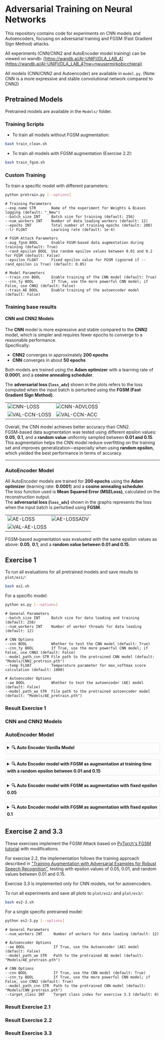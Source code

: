 # Adversarial Training on Neural Networks

This repository contains 
code for experiments on CNN models and Autoencoders, focusing on adversarial training and FGSM (Fast Gradient Sign Method) attacks.

All experiments (CNN/CNN2 and AutoEncoder model training) can be viewed on wandb:
[https://wandb.ai/AI-UNIFI/DLA_LAB_4](https://wandb.ai/AI-UNIFI/DLA_LAB_4?nw=nwusermirkobicchierai)

All models (CNN/CNN2 and Autoencoder) are available in `model.py`. (Note: CNN is a more expressive and stable convolutional network compared to CNN2)

## Pretrained Models

Pretrained models are available in the `Models/` folder.

### Training Scripts

- To train all models without FGSM augmentation:
```bash
bash train_clean.sh
```

- To train all models with FGSM augmentation (Exercise 2.2):
```bash
bash train_fgsm.sh
```

### Custom Training

To train a specific model with different parameters:

```bash
python pretrain.py [--options]
```

```
# Training Parameters
--exp_name STR       Name of the experiment for Weights & Biases logging (default: "_New")
--batch_size INT     Batch size for training (default: 256)
--num_workers INT    Number of data loading workers (default: 12)
--epochs INT         Total number of training epochs (default: 200)
--lr FLOAT           Learning rate (default: 1e-4)

# FGSM Attack Parameters
--aug_fgsm BOOL      Enable FGSM-based data augmentation during training (default: True)
--rand_epsilon BOOL  Use random epsilon values between 0.01 and 0.2 for FGSM (default: False)
--epsilon FLOAT      Fixed epsilon value for FGSM (ignored if --rand_epsilon is True) (default: 0.05)

# Model Parameters
--train_cnn BOOL     Enable training of the CNN model (default: True)
--cnn_ty BOOL        If True, use the more powerful CNN model; if False, use CNN2 (default: False)
--train_AE BOOL      Enable training of the autoencoder model (default: False)
```

### Training base results

#### CNN and CNN2 Models

The **CNN** model is more expressive and stable compared to the **CNN2** model, which is simpler and requires fewer epochs to converge to a reasonable performance.  
Specifically:
- **CNN2** converges in approximately **200 epochs**
- **CNN** converges in about **50 epochs**  

Both models are trained using the **Adam optimizer** with a learning rate of **0.0001**, and a **cosine annealing scheduler**.

The **adversarial loss (`loss_adv`)** shown in the plots refers to the loss computed when the input batch is perturbed using the **FGSM (Fast Gradient Sign Method)**.

<table>
  <tr>
    <td><img src="plot/CNN-LOSS.png" alt="CNN-LOSS"></td>
    <td><img src="plot/CNN-ADVLOSS.png" alt="CNN-ADVLOSS"></td>
  </tr>
  <tr>
    <td><img src="plot/VAL-CCN-LOSS.png" alt="VAL-CCN-LOSS"></td>
    <td><img src="plot/VAL-CCN-ACC.png" alt="VAL-CCN-ACC"></td>
  </tr>
</table>

Overall, the CNN model achieves better accuracy than CNN2.  
FGSM-based data augmentation was tested using different epsilon values: **0.05**, **0.1**, and a **random value** uniformly sampled between **0.01 and 0.15**.  
This augmentation helps the CNN model reduce overfitting on the training set and improves generalization—especially when using **random epsilon**, which yielded the best performance in terms of accuracy.

---

### AutoEncoder Model

All AutoEncoder models are trained for **200 epochs** using the **Adam optimizer** (learning rate: **0.0001**) and a **cosine annealing scheduler**.  
The loss function used is **Mean Squared Error (MSELoss)**, calculated on the reconstruction output.  
The **adversarial loss (`loss_adv`)** shown in the graphs represents the loss when the input batch is perturbed using **FGSM**.

<table>
  <tr>
    <td><img src="plot/AE-LOSS.png" alt="AE-LOSS"></td>
    <td><img src="plot/AE-LOSSADV.png" alt="AE-LOSSADV"></td>
  </tr>
  <tr>
    <td><img src="plot/VAL-AE-LOSS.png" alt="VAL-AE-LOSS"></td>
    <td></td>
  </tr>
</table>

FGSM-based augmentation was evaluated with the same epsilon values as above: **0.05**, **0.1**, and a **random value between 0.01 and 0.15**.

## Exercise 1

To run all evaluations for all pretrained models and save results to `plot/es1/`:

```bash
bash es1.sh
```

For a specific model:

```bash
python es.py [--options]
```

```
# General Parameters
--batch_size INT     Batch size for data loading and training (default: 256)
--num_workers INT    Number of worker threads for data loading (default: 12)

# CNN Options
--cnn BOOL           Whether to test the CNN model (default: True)
--cnn_ty BOOL        If True, use the more powerful CNN model; if False, use CNN2 (default: False)
--model_path_cnn STR File path to the pretrained CNN model (default: "Models/CNN2_pretrain.pth")
--temp FLOAT         Temperature parameter for max_softmax score calculation (default: 1000)

# Autoencoder Options
--ae BOOL            Whether to test the autoencoder (AE) model (default: False)
--model_path_ae STR  File path to the pretrained autoencoder model (default: "Models/AE_pretrain.pth")
```

### Result Exercise 1

### CNN and CNN2 Models

### AutoEncoder Model

<details>
  <summary style="font-weight: bold; padding: 5px; border-radius: 5px; border: 1px solid #ddd;">🔍 Auto Encoder Vanilla Model</summary>

<table>
  <tr>
    <td><img src="plot/es1/AE_pretrain_score_.png" alt="AE_pretrain_score_"></td>
    <td><img src="plot/es1/AE_pretrain_score_hist_.png" alt="AE_pretrain_score_hist_"></td>
  </tr>  
  <tr>    
    <td><img src="plot/es1/AE_pretrain_roc_curve_.png" alt="AE_pretrain_roc_curve_"></td>
    <td><img src="plot/es1/AE_pretrain_precision_recall_curve_.png" alt="AE_pretrain_precision_recall_curve_"></td>
  </tr>
</table>

</details>
<br>
<details>
<summary style="font-weight: bold; padding: 5px; border-radius: 5px; border: 1px solid #ddd;">🔍 Auto Encoder model with FGSM as augmentation at training time with a random epsilon between 0.01 and 0.15 </summary>
<br>

<table>
  <tr>
    <td><img src="plot/es1/AE_pretrain_aug_rand_score_.png" alt="AE_pretrain_aug_rand_score_"></td>
    <td><img src="plot/es1/AE_pretrain_aug_rand_score_hist_.png" alt="AE_pretrain_aug_rand_score_hist_"></td>
  </tr>  
  <tr>
    <td><img src="plot/es1/AE_pretrain_aug_rand_roc_curve_.png" alt="AE_pretrain_aug_rand_roc_curve_"></td>
    <td><img src="plot/es1/AE_pretrain_aug_rand_precision_recall_curve_.png" alt="AE_pretrain_aug_rand_precision_recall_curve_"></td>
  </tr>
</table>

</details>
<br>
<details>
<summary style="font-weight: bold; padding: 5px; border-radius: 5px; border: 1px solid #ddd;">🔍 Auto Encoder model with FGSM as augmentation with fixed epsilon 0.05</summary>
<br>

<table>
  <tr>
    <td><img src="plot/es1/AE_pretrain_aug_0.05_score_.png" alt="AE_pretrain_aug_0.1_score_"></td>
    <td><img src="plot/es1/AE_pretrain_aug_0.05_score_hist_.png" alt="AE_pretrain_aug_0.1_score_hist_"></td>
  </tr>  
  <tr>
    <td><img src="plot/es1/AE_pretrain_aug_0.05_roc_curve_.png" alt="AE_pretrain_aug_0.1_roc_curve_"></td>
    <td><img src="plot/es1/AE_pretrain_aug_0.05_precision_recall_curve_.png" alt="AE_pretrain_aug_0.1_precision_recall_curve_"></td>
  </tr>
</table>

</details>
<br>
<details>
<summary style="font-weight: bold; padding: 5px; border-radius: 5px; border: 1px solid #ddd;">🔍 Auto Encoder model with FGSM as augmentation with fixed epsilon 0.1</summary>
<br>

<table>
  <tr>
    <td><img src="plot/es1/AE_pretrain_aug_0.1_score_.png" alt="AE_pretrain_aug_0.1_score_"></td>
    <td><img src="plot/es1/AE_pretrain_aug_0.1_score_hist_.png" alt="AE_pretrain_aug_0.1_score_hist_"></td>
  </tr>  
  <tr>
    <td><img src="plot/es1/AE_pretrain_aug_0.1_roc_curve_.png" alt="AE_pretrain_aug_0.1_roc_curve_"></td>
    <td><img src="plot/es1/AE_pretrain_aug_0.1_precision_recall_curve_.png" alt="AE_pretrain_aug_0.1_precision_recall_curve_"></td>
  </tr>
</table>

</details>

## Exercise 2 and 3.3

These exercises implement the FGSM Attack based on [PyTorch's FGSM tutorial](https://docs.pytorch.org/tutorials/beginner/fgsm_tutorial.html) with modifications.

For exercise 2.2, the implementation follows the training approach described in ["Training Augmentation with Adversarial Examples for Robust Speech Recognition"](https://arxiv.org/abs/1806.02782), testing with epsilon values of 0.05, 0.01, and random values between 0.01 and 0.15.

Exercise 3.3 is implemented only for CNN models, not for autoencoders.

To run all experiments and save all plots to `plot/es2/` and `plot/es3/`:

```bash
bash es2-3.sh
```

For a single specific pretrained model:

```bash
python es2-3.py [--options]
```

```
# General Parameters
--num_workers INT     Number of workers for data loading (default: 12)

# Autoencoder Options
--ae BOOL             If True, use the Autoencoder (AE) model (default: False)
--model_path_ae STR   Path to the pretrained AE model (default: "Models/AE_pretrain.pth")

# CNN Options
--cnn BOOL            If True, use the CNN model (default: True)
--cnn_ty BOOL         If True, use the more powerful CNN model; if False, use CNN2 (default: True)
--model_path_cnn STR  Path to the pretrained CNN model (default: "Models/CNN_pretrain.pth")
--target_class INT    Target class index for exercise 3.3 (default: 0)
```

### Result Exercise 2.1

### Result Exercise 2.2

### Result Exercise 3.3